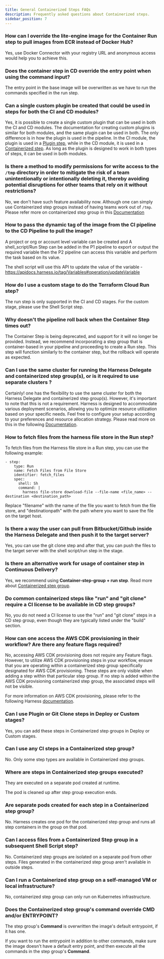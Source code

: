 ```yaml
---
title: General Containerized Steps FAQs
description: Frequently asked questions about Containerized steps.
sidebar_position: 7
---
```


### How can I override the lite-engine image for the Container Run step to pull images from ECR instead of Docker Hub? 

Yes, use Docker Connector with your registry URL and anonymous access would help you to achieve this.

### Does the container step in CD override the entry point when using the command input?

The entry point in the base image will be overwritten as we have to run the commands specified in the run step.

### Can a single custom plugin be created that could be used in steps for both the CI and CD modules?

Yes, it is possible to create a single custom plugin that can be used in both the CI and CD modules. The documentation for creating custom plugins is similar for both modules, and the same plugin can be used in both. The only difference is in how the plugin is used in the pipeline. In the CI module, the plugin is used in a [Plugin step](https://developer.harness.io/docs/continuous-integration/use-ci/use-drone-plugins/explore-ci-plugins), while in the CD module, it is used in a [Containerized step](https://developer.harness.io/docs/continuous-delivery/x-platform-cd-features/cd-steps/containerized-steps/plugin-step). As long as the plugin is designed to work in both types of steps, it can be used in both modules.


### Is there a method to modify permissions for write access to the `/tmp` directory in order to mitigate the risk of a team unintentionally or intentionally deleting it, thereby avoiding potential disruptions for other teams that rely on it without restrictions?

No, we don't have such feature availability now.
Although one can simply use Containerized step groups instead of having teams work out of `/tmp`.
Please refer more on containerized step group in this [Documentation](https://developer.harness.io/docs/continuous-delivery/x-platform-cd-features/cd-steps/containerized-steps/containerized-step-groups/)


### How to pass the dynamic tag of the image from the CI pipeline to the CD Pipeline to pull the image?
A project or org or account level variable can be created and A shell_script/Run Step can be added in the P1 pipeline to export or output the required variable then the P2 pipeline can access this variable and perform the task based on its value.
 
The shell script will use this API to update the value of the variable - https://apidocs.harness.io/tag/Variables#operation/updateVariable


### How do I use a custom stage to do the Terraform Cloud Run step?
The run step is only supported in the CI and CD stages. For the custom stage, please use the Shell Script step.


### Why doesn't the pipeline roll back when the Container Step times out?

The Container Step is being deprecated, and support for it will no longer be provided. Instead, we recommend incorporating a step group that is container-based in your pipeline and proceeding to create a Run step. This step will function similarly to the container step, but the rollback will operate as expected.


### Can I use the same cluster for running the Harness Delegate and containerized step group(s), or is it required to use separate clusters ?

Certainly! one has the flexibility to use the same cluster for both the Harness Delegate and containerized step group(s). However, it's important to note that this is not a requirement. Harness is designed to accommodate various deployment scenarios, allowing you to optimize resource utilization based on your specific needs. Feel free to configure your setup according to your preferences and resource allocation strategy.
Please read more on this in the following [Documentation](https://developer.harness.io/docs/continuous-delivery/x-platform-cd-features/cd-steps/containerized-steps/containerized-step-groups#important-notes).




### How to fetch files from the harness file store in the Run step?
To fetch files from the Harness file store in a Run step, you can use the following example:

```
- step:
    type: Run
    name: Fetch Files from File Store
    identifier: fetch_files
    spec:
      shell: Sh
      command: |
        harness file-store download-file --file-name <file_name> --destination <destination_path>
```
Replace "filename" with the name of the file you want to fetch from the file store, and "destinationpath" with the path where you want to save the file on the target host.


### Is there a way the user can pull from Bitbucket/Github inside the Harness Delegate and then push it to the target server?

Yes, you can use the git clone step and after that, you can push the files to the target server with the shell script/run step in the stage.


### Is there an alternative work for usage of container step in Continuous Delivery?

Yes, we recommend using **Container-step-group + run step**.
Read more about [Containerized step group](https://developer.harness.io/docs/continuous-delivery/x-platform-cd-features/cd-steps/containerized-steps/containerized-step-groups/#add-a-containerized-step-group).


### Do common containerized steps like "run" and "git clone" require a CI license to be available in CD step groups?

No, you do not need a CI license to use the "run" and "git clone" steps in a CD step group, even though they are typically listed under the "build" section.


### How can one access the AWS CDK provisioning in their workflow? Are there any feature flags required?

No, accessing AWS CDK provisioning does not require any Feature flags. However, to utilize AWS CDK provisioning steps in your workflow, ensure that you are operating within a containerized step group specifically designated for AWS CDK provisioning. These steps are only visible when adding a step within that particular step group. If no step is added within the AWS CDK provisioning containerized step group, the associated steps will not be visible.

For more information on AWS CDK provisioning, please refer to the following Harness [documentation](https://developer.harness.io/docs/continuous-delivery/cd-infrastructure/aws-cdk/).


### Can I use Plugin or Git Clone steps in Deploy or Custom stages?

Yes, you can add these steps in Containerized step groups in Deploy or Custom stages.


### Can I use any CI steps in a Containerized step group?

No. Only some step types are available in Containerized step groups.


### Where are steps in Containerized step groups executed?

They are executed on a separate pod created at runtime.

The pod is cleaned up after step group execution ends.


### Are separate pods created for each step in a Containerized step group?

No. Harness creates one pod for the containerized step group and runs all step containers in the group on that pod.


### Can I access files from a Containerized Step group in a subsequent Shell Script step?

No. Containerized step groups are isolated on a separate pod from other steps. Files generated in the containerized step group aren't available in outside steps.


### Can I run a Containerized step group on a self-managed VM or local infrastructure?

No, containerized step group can only run on Kubernetes infrastructure.


### Does the Containerized step group's command override CMD and/or ENTRYPOINT?

The step group's **Command** is overwritten the image's default entrypoint, if it has one.

If you want to run the entrypoint in addition to other commands, make sure the image doesn't have a default entry point, and then execute all the commands in the step group's **Command**.



